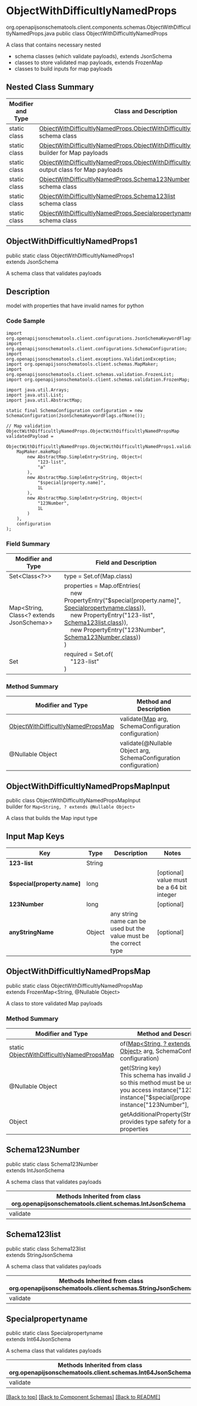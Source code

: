 # ObjectWithDifficultlyNamedProps
org.openapijsonschematools.client.components.schemas.ObjectWithDifficultlyNamedProps.java
public class ObjectWithDifficultlyNamedProps

A class that contains necessary nested
- schema classes (which validate payloads), extends JsonSchema
- classes to store validated map payloads, extends FrozenMap
- classes to build inputs for map payloads

## Nested Class Summary
| Modifier and Type | Class and Description |
| ----------------- | ---------------------- |
| static class | [ObjectWithDifficultlyNamedProps.ObjectWithDifficultlyNamedProps1](#objectwithdifficultlynamedprops1)<br> schema class |
| static class | [ObjectWithDifficultlyNamedProps.ObjectWithDifficultlyNamedPropsMapInput](#objectwithdifficultlynamedpropsmapinput)<br> builder for Map payloads |
| static class | [ObjectWithDifficultlyNamedProps.ObjectWithDifficultlyNamedPropsMap](#objectwithdifficultlynamedpropsmap)<br> output class for Map payloads |
| static class | [ObjectWithDifficultlyNamedProps.Schema123Number](#schema123number)<br> schema class |
| static class | [ObjectWithDifficultlyNamedProps.Schema123list](#schema123list)<br> schema class |
| static class | [ObjectWithDifficultlyNamedProps.Specialpropertyname](#specialpropertyname)<br> schema class |

## ObjectWithDifficultlyNamedProps1
public static class ObjectWithDifficultlyNamedProps1<br>
extends JsonSchema

A schema class that validates payloads

## Description
model with properties that have invalid names for python

### Code Sample
```
import org.openapijsonschematools.client.configurations.JsonSchemaKeywordFlags;
import org.openapijsonschematools.client.configurations.SchemaConfiguration;
import org.openapijsonschematools.client.exceptions.ValidationException;
import org.openapijsonschematools.client.schemas.MapMaker;
import org.openapijsonschematools.client.schemas.validation.FrozenList;
import org.openapijsonschematools.client.schemas.validation.FrozenMap;

import java.util.Arrays;
import java.util.List;
import java.util.AbstractMap;

static final SchemaConfiguration configuration = new SchemaConfiguration(JsonSchemaKeywordFlags.ofNone());

// Map validation
ObjectWithDifficultlyNamedProps.ObjectWithDifficultlyNamedPropsMap validatedPayload =
    ObjectWithDifficultlyNamedProps.ObjectWithDifficultlyNamedProps1.validate(
    MapMaker.makeMap(
        new AbstractMap.SimpleEntry<String, Object>(
            "123-list",
            "a"
        ),
        new AbstractMap.SimpleEntry<String, Object>(
            "$special[property.name]",
            1L
        ),
        new AbstractMap.SimpleEntry<String, Object>(
            "123Number",
            1L
        )
    ),
    configuration
);
```

### Field Summary
| Modifier and Type | Field and Description |
| ----------------- | ---------------------- |
| Set<Class<?>> | type = Set.of(Map.class) |
| Map<String, Class<? extends JsonSchema>> | properties = Map.ofEntries(<br>&nbsp;&nbsp;&nbsp;&nbsp;new PropertyEntry("$special[property.name]", [Specialpropertyname.class](#specialpropertyname))),<br>&nbsp;&nbsp;&nbsp;&nbsp;new PropertyEntry("123-list", [Schema123list.class](#schema123list))),<br>&nbsp;&nbsp;&nbsp;&nbsp;new PropertyEntry("123Number", [Schema123Number.class](#schema123number)))<br>)<br> |
| Set<String> | required = Set.of(<br>&nbsp;&nbsp;&nbsp;&nbsp;"123-list"<br>)<br> |

### Method Summary
| Modifier and Type | Method and Description |
| ----------------- | ---------------------- |
| [ObjectWithDifficultlyNamedPropsMap](#objectwithdifficultlynamedpropsmap) | validate([Map<?, ?>](#objectwithdifficultlynamedpropsmapinput) arg, SchemaConfiguration configuration) |
| @Nullable Object | validate(@Nullable Object arg, SchemaConfiguration configuration) |
## ObjectWithDifficultlyNamedPropsMapInput
public class ObjectWithDifficultlyNamedPropsMapInput<br>
builder for `Map<String, ? extends @Nullable Object>`

A class that builds the Map input type

## Input Map Keys
| Key | Type |  Description | Notes |
| --- | ---- | ------------ | ----- |
| **123-list** | String |  | |
| **$special[property.name]** | long |  | [optional] value must be a 64 bit integer |
| **123Number** | long |  | [optional] |
| **anyStringName** | Object | any string name can be used but the value must be the correct type | [optional] |

## ObjectWithDifficultlyNamedPropsMap
public static class ObjectWithDifficultlyNamedPropsMap<br>
extends FrozenMap<String, @Nullable Object>

A class to store validated Map payloads

### Method Summary
| Modifier and Type | Method and Description |
| ----------------- | ---------------------- |
| static [ObjectWithDifficultlyNamedPropsMap](#objectwithdifficultlynamedpropsmap) | of([Map<String, ? extends @Nullable Object>](#objectwithdifficultlynamedpropsmapinput) arg, SchemaConfiguration configuration) |
| @Nullable Object | get(String key)<br>This schema has invalid Java names so this method must be used when you access instance["123-list"], instance["$special[property.name]"], instance["123Number"],  |
| Object | getAdditionalProperty(String name)<br>provides type safety for additional properties |

## Schema123Number
public static class Schema123Number<br>
extends IntJsonSchema

A schema class that validates payloads

| Methods Inherited from class org.openapijsonschematools.client.schemas.IntJsonSchema |
| ------------------------------------------------------------------ |
| validate                                                           |

## Schema123list
public static class Schema123list<br>
extends StringJsonSchema

A schema class that validates payloads

| Methods Inherited from class org.openapijsonschematools.client.schemas.StringJsonSchema |
| ------------------------------------------------------------------ |
| validate                                                           |

## Specialpropertyname
public static class Specialpropertyname<br>
extends Int64JsonSchema

A schema class that validates payloads

| Methods Inherited from class org.openapijsonschematools.client.schemas.Int64JsonSchema |
| ------------------------------------------------------------------ |
| validate                                                           |

[[Back to top]](#top) [[Back to Component Schemas]](../../../README.md#Component-Schemas) [[Back to README]](../../../README.md)
